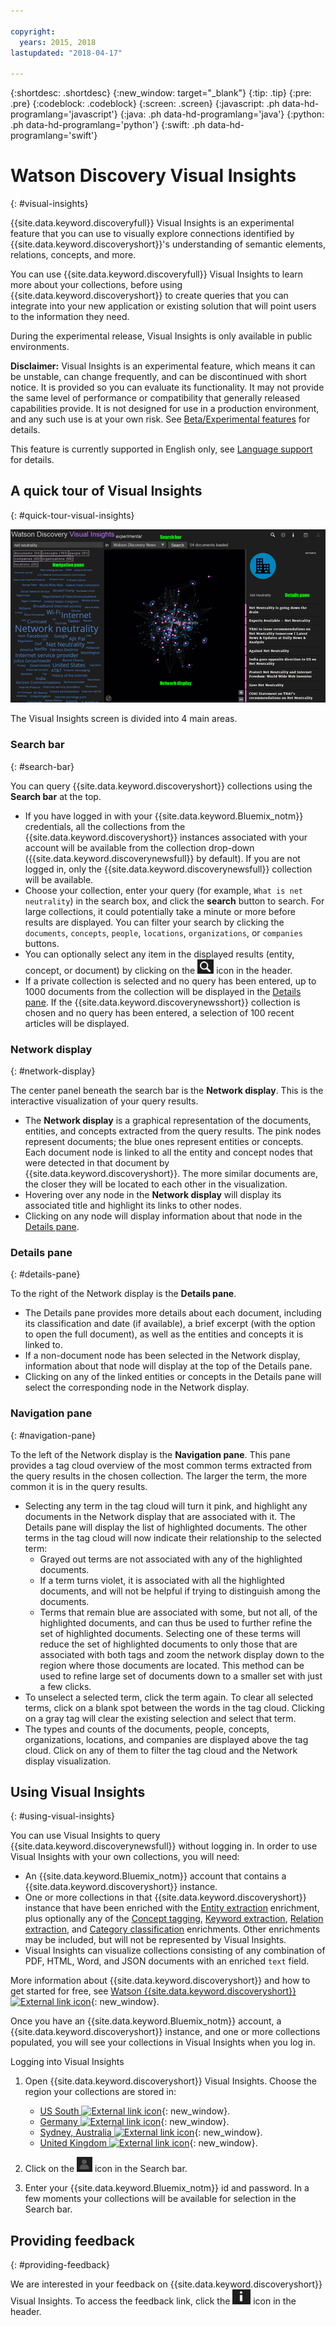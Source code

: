 ```yaml
---

copyright:
  years: 2015, 2018
lastupdated: "2018-04-17"

---
```


{:shortdesc: .shortdesc}
{:new_window: target="_blank"}
{:tip: .tip}
{:pre: .pre}
{:codeblock: .codeblock}
{:screen: .screen}
{:javascript: .ph data-hd-programlang='javascript'}
{:java: .ph data-hd-programlang='java'}
{:python: .ph data-hd-programlang='python'}
{:swift: .ph data-hd-programlang='swift'}

# Watson Discovery Visual Insights
{: #visual-insights}

{{site.data.keyword.discoveryfull}} Visual Insights is an experimental feature that you can use to visually explore connections identified by {{site.data.keyword.discoveryshort}}'s understanding of semantic elements, relations, concepts, and more.

You can use {{site.data.keyword.discoveryfull}} Visual Insights to learn more about your collections, before using {{site.data.keyword.discoveryshort}} to create queries that you can integrate into your new application or existing solution that will point users to the information they need.

During the experimental release, Visual Insights is only available in public environments.

**Disclaimer:** Visual Insights is an experimental feature, which means it can be unstable, can change frequently, and can be discontinued with short notice. It is provided so you can evaluate its functionality. It may not provide the same level of performance or compatibility that generally released capabilities provide. It is not designed for use in a production environment, and any such use is at your own risk. See [Beta/Experimental features](/docs/services/discovery/release-notes.html#beta-features) for details.

This feature is currently supported in English only, see [Language support](/docs/services/discovery/language-support.html#feature-support) for details.

## A quick tour of Visual Insights
{: #quick-tour-visual-insights}

![Discovery visual insights quick tour](images/discovery-visualinsights-quicktour.png)

The Visual Insights screen is divided into 4 main areas.

### Search bar
{: #search-bar}

You can query {{site.data.keyword.discoveryshort}} collections using the **Search bar** at the top.

- If you have logged in with your {{site.data.keyword.Bluemix_notm}} credentials, all the collections from the {{site.data.keyword.discoveryshort}} instances associated with your account will be available from the collection drop-down ({{site.data.keyword.discoverynewsfull}} by default). If you are not logged in, only the {{site.data.keyword.discoverynewsfull}} collection will be available.
- Choose your collection, enter your query (for example, `What is net neutrality`) in the search box, and click the **search** button to search. For large collections, it could potentially take a minute or more before results are displayed. You can filter your search by clicking the `documents`, `concepts`, `people`, `locations`, `organizations`, or `companies` buttons.
- You can optionally select any item in the displayed results (entity, concept, or document) by clicking on the ![Query icon](images/discovery-query-icon.png) icon in the header.
- If a private collection is selected and no query has been entered, up to 1000 documents from the collection will be displayed in the [Details pane](/docs/services/discovery/visual-insights.html#details-pane). If the {{site.data.keyword.discoverynewsshort}} collection is chosen and no query has been entered, a selection of 100 recent articles will be displayed.

### Network display
{: #network-display}

The center panel beneath the search bar is the **Network display**. This is the interactive visualization of your query results.

- The **Network display** is a graphical representation of the documents, entities, and concepts extracted from the query results. The pink nodes represent documents; the blue ones represent entities or concepts. Each document node is linked to all the entity and concept nodes that were detected in that document by {{site.data.keyword.discoveryshort}}. The more similar documents are, the closer they will be located to each other in the visualization.
- Hovering over any node in the **Network display** will display its associated title and highlight its links to other nodes.
- Clicking on any node will display information about that node in the [Details pane](/docs/services/discovery/visual-insights.html#details-pane).

### Details pane
{: #details-pane}

To the right of the Network display is the **Details pane**.

- The Details pane provides more details about each document, including its classification and date (if available), a brief excerpt (with the option to open the full document), as well as the entities and concepts it is linked to.
- If a non-document node has been selected in the Network display, information about that node will display at the top of the Details pane.
- Clicking on any of the linked entities or concepts in the Details pane will select the corresponding node in the Network display.

### Navigation pane
{: #navigation-pane}

To the left of the Network display is the **Navigation pane**. This pane provides a tag cloud overview of the most common terms extracted from the query results in the chosen collection. The larger the term, the more common it is in the query results.

- Selecting any term in the tag cloud will turn it pink, and highlight any documents in the Network display that are associated with it. The Details pane will display the list of highlighted documents. The other terms in the tag cloud will now indicate their relationship to the selected term:
  - Grayed out terms are not associated with any of the highlighted documents.
  - If a term turns violet, it is associated with all the highlighted documents, and will not be helpful if trying to distinguish among the documents.
  - Terms that remain blue are associated with some, but not all, of the highlighted documents, and can thus be used to further refine the set of highlighted documents. Selecting one of these terms will reduce the set of highlighted documents to only those that are associated with both tags and zoom the network display down to the region where those documents are located. This method can be used to refine large set of documents down to a smaller set with just a few clicks.
- To unselect a selected term, click the term again.  To clear all selected terms, click on a blank spot between the words in the tag cloud. Clicking on a gray tag will clear the existing selection and select that term.
- The types and counts of the documents, people, concepts, organizations, locations, and companies are displayed above the tag cloud. Click on any of them to filter the tag cloud and the Network display visualization.

## Using Visual Insights
{: #using-visual-insights}

You can use Visual Insights to query {{site.data.keyword.discoverynewsfull}} without logging in. In order to use Visual Insights with your own collections, you will need:

- An {{site.data.keyword.Bluemix_notm}} account that contains a {{site.data.keyword.discoveryshort}} instance.
- One or more collections in that {{site.data.keyword.discoveryshort}} instance that have been enriched with the [Entity extraction](/docs/services/discovery/building.html#entity-extraction) enrichment, plus optionally any of the [Concept tagging](/docs/services/discovery/building.html#concept-tagging), [Keyword extraction](/docs/services/discovery/building.html#keyword-extraction), [Relation extraction](/docs/services/discovery/building.html#relation-extraction), and [Category classification](/docs/services/discovery/building.html#category-classification) enrichments. Other enrichments may be included, but will not be represented by Visual Insights.
- Visual Insights can visualize collections consisting of any combination of PDF, HTML, Word, and JSON documents with an enriched `text` field.

More information about {{site.data.keyword.discoveryshort}} and how to get started for free, see [Watson {{site.data.keyword.discoveryshort}} ![External link icon](../../icons/launch-glyph.svg "External link icon")](https://www.ibm.com/watson/services/discovery/){: new_window}.

Once you have an {{site.data.keyword.Bluemix_notm}} account, a {{site.data.keyword.discoveryshort}} instance, and one or more collections populated, you will see your collections in Visual Insights when you log in.

Logging into Visual Insights

1. Open {{site.data.keyword.discoveryshort}} Visual Insights. Choose the region your collections are stored in:
   - [US South ![External link icon](../../icons/launch-glyph.svg "External link icon")](https://visual-insights.bluemix.net){: new_window}.
   - [Germany ![External link icon](../../icons/launch-glyph.svg "External link icon")](https://visual-insights.eu-de.bluemix.net/){: new_window}.
   - [Sydney, Australia ![External link icon](../../icons/launch-glyph.svg "External link icon")](http://visual-insights.au-syd.bluemix.net/){: new_window}.
   - [United Kingdom ![External link icon](../../icons/launch-glyph.svg "External link icon")](https://visual-insights.eu-gb.bluemix.net/){: new_window}.

1. Click on the ![Profile icon](images/discovery-profile-icon.png) icon in the Search bar.
1. Enter your {{site.data.keyword.Bluemix_notm}} id and password. In a few moments your collections will be available for selection in the Search bar.

## Providing feedback
{: #providing-feedback}

We are interested in your feedback on {{site.data.keyword.discoveryshort}} Visual Insights. To access the feedback link, click the ![Info icon](images/discovery-info-icon.png) icon in the header.
